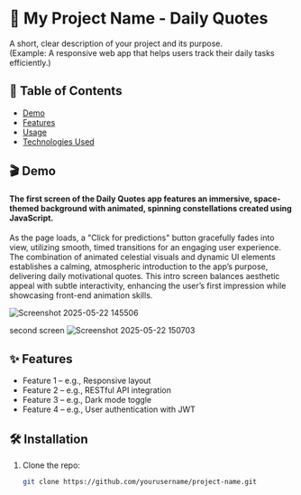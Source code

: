 # 🚀 My Project Name - Daily Quotes

A short, clear description of your project and its purpose.  
(Example: A responsive web app that helps users track their daily tasks efficiently.)

## 📖 Table of Contents

- [Demo](#demo)
- [Features](#features)
- [Usage](#usage)
- [Technologies Used](#technologies-used)


## 🎬 Demo
 #### The first screen of the Daily Quotes app features an immersive, space-themed background with animated, spinning constellations created using JavaScript.
As the page loads, a "Click for predictions" button gracefully fades into view, utilizing smooth, timed transitions for an engaging user experience.
The combination of animated celestial visuals and dynamic UI elements establishes a calming, atmospheric introduction to the app’s purpose, delivering daily motivational quotes.
This intro screen balances aesthetic appeal with subtle interactivity, enhancing the user’s first impression while showcasing front-end animation skills.

![Screenshot 2025-05-22 145506](https://github.com/user-attachments/assets/4873d335-45d2-41b3-8f2a-a3fe3bac120c)

second screen
![Screenshot 2025-05-22 150703](https://github.com/user-attachments/assets/f50dfdc5-8c99-4dce-97bd-573d6d2d69e2)




## ✨ Features

- Feature 1 – e.g., Responsive layout
- Feature 2 – e.g., RESTful API integration
- Feature 3 – e.g., Dark mode toggle
- Feature 4 – e.g., User authentication with JWT

## 🛠 Installation

1. Clone the repo:
   ```bash
   git clone https://github.com/yourusername/project-name.git

